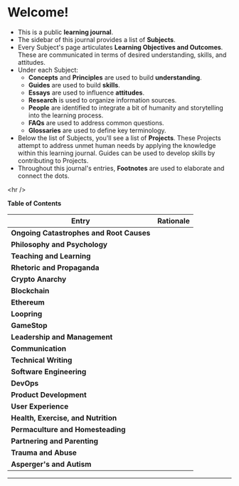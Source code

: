 # Welcome!

* This is a public **learning journal**.
* The sidebar of this journal provides a list of **Subjects**.
* Every Subject's page articulates **Learning Objectives and Outcomes**. These are communicated in terms of desired understanding, skills, and attitudes.
* Under each Subject:
  * **Concepts** and **Principles** are used to build **understanding**.
  * **Guides** are used to build **skills**.
  * **Essays** are used to influence **attitudes**.
  * **Research** is used to organize information sources.
  * **People** are identified to integrate a bit of humanity and storytelling into the learning process.
  * **FAQs** are used to address common questions.
  * **Glossaries** are used to define key terminology.
* Below the list of Subjects, you'll see a list of **Projects**. These Projects attempt to address unmet human needs by applying the knowledge within this learning journal. Guides can be used to develop skills by contributing to Projects.
* Throughout this journal's entries, **Footnotes** are used to elaborate and connect the dots.

\<hr />



**Table of Contents**

| Entry                                    | Rationale |
| ---------------------------------------- | --------- |
| **Ongoing Catastrophes and Root Causes** |           |
| **Philosophy and Psychology**            |           |
| **Teaching and Learning**                |           |
| **Rhetoric and Propaganda**              |           |
| **Crypto Anarchy**                       |           |
| **Blockchain**                           |           |
| **Ethereum**                             |           |
| **Loopring**                             |           |
| **GameStop**                             |           |
| **Leadership and Management**            |           |
| **Communication**                        |           |
| **Technical Writing**                    |           |
| **Software Engineering**                 |           |
| **DevOps**                               |           |
| **Product Development**                  |           |
| **User Experience**                      |           |
| **Health, Exercise, and Nutrition**      |           |
| **Permaculture and Homesteading**        |           |
| **Partnering and Parenting**             |           |
| **Trauma and Abuse**                     |           |
| **Asperger's and Autism**                |           |

****
